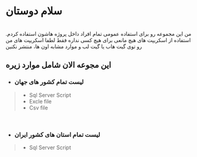 # سلام دوستان
<br>
من این مجموعه رو برای استفاده عمومی تمام افراد داخل پروژه هاشون استفاده کردم. استفاده از اسکریپت های هیچ مانعی برای هیچ کسی نداره فقط لطفا اسکریپت های من رو توی گیت هاب یا گیت لب و موارد مشابه اون ها، منتشر نکنین
<br>

## این مجوعه الان شامل موارد زیره

- ### لیست تمام کشور های جهان
> * Sql Server Script
> * Excle file
> * Csv file

<br>

- ### لیست تمام استان های کشور ایران
> * Sql Server Script
